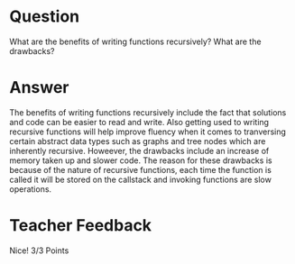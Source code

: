 # Question

What are the benefits of writing functions recursively? What are the drawbacks?

# Answer
The benefits of writing functions recursively include the fact that solutions and code can be easier to read and write. Also getting used to writing recursive functions will help improve fluency when it comes to tranversing certain abstract data types such as graphs and tree nodes which are inherently recursive. Howeever, the drawbacks include an increase of memory taken up and slower code. The reason for these drawbacks is because of the nature of recursive functions, each time the function is called it will be stored on the callstack and invoking functions are slow operations.


# Teacher Feedback
Nice!
3/3 Points